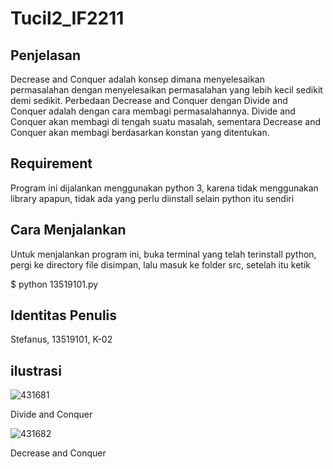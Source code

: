 # Tucil2_IF2211

## Penjelasan
Decrease and Conquer adalah konsep dimana menyelesaikan permasalahan dengan menyelesaikan permasalahan yang lebih kecil sedikit demi sedikit. Perbedaan Decrease and Conquer dengan Divide and Conquer adalah dengan cara membagi permasalahannya. Divide and Conquer akan membagi di tengah suatu masalah, sementara Decrease and Conquer akan membagi berdasarkan konstan yang ditentukan.


## Requirement
Program ini dijalankan menggunakan python 3, karena tidak menggunakan library apapun, tidak ada yang perlu diinstall selain python itu sendiri

## Cara Menjalankan
Untuk menjalankan program ini, buka terminal yang telah terinstall python, pergi ke directory file disimpan, lalu masuk ke folder src, setelah itu ketik

$ python 13519101.py

## Identitas Penulis
Stefanus, 13519101, K-02

## ilustrasi


![431681](https://user-images.githubusercontent.com/73290494/109434994-991e4b00-7a4a-11eb-8640-3b4388b2a259.jpg)


Divide and Conquer


![431682](https://user-images.githubusercontent.com/73290494/109435006-a9cec100-7a4a-11eb-927c-bf1f95cb976f.jpg)


Decrease and Conquer
